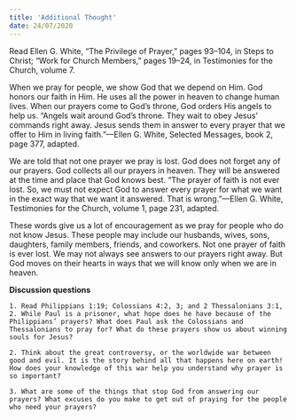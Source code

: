 ```yaml
---
title: 'Additional Thought'
date: 24/07/2020
---
```


Read Ellen G. White, “The Privilege of Prayer,” pages 93–104, in Steps to Christ; “Work for Church Members,” pages 19–24, in Testimonies for the Church, volume 7.

When we pray for people, we show God that we depend on Him. God honors our faith in Him. He uses all the power in heaven to change human lives. When our prayers come to God’s throne, God orders His angels to help us. “Angels wait around God’s throne. They wait to obey Jesus’ commands right away. Jesus sends them in answer to every prayer that we offer to Him in living faith.”—Ellen G. White, Selected Messages, book 2, page 377, adapted.

We are told that not one prayer we pray is lost. God does not forget any of our prayers. God collects all our prayers in heaven. They will be answered at the time and place that God knows best. “The prayer of faith is not ever lost. So, we must not expect God to answer every prayer for what we want in the exact way that we want it answered. That is wrong.”—Ellen G. White, Testimonies for the Church, volume 1, page 231, adapted.

These words give us a lot of encouragement as we pray for people who do not know Jesus. These people may include our husbands, wives, sons, daughters, family members, friends, and coworkers. Not one prayer of faith is ever lost. We may not always see answers to our prayers right away. But God moves on their hearts in ways that we will know only when we are in heaven.

**Discussion questions**

`1. Read Philippians 1:19; Colossians 4:2, 3; and 2 Thessalonians 3:1, 2. While Paul is a prisoner, what hope does he have because of the Philippians’ prayers? What does Paul ask the Colossians and Thessalonians to pray for? What do these prayers show us about winning souls for Jesus?`

`2. Think about the great controversy, or the worldwide war between good and evil. It is the story behind all that happens here on earth! How does your knowledge of this war help you understand why prayer is so important?`

`3. What are some of the things that stop God from answering our prayers? What excuses do you make to get out of praying for the people who need your prayers?`
